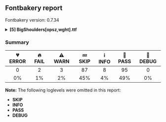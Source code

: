 ## Fontbakery report

Fontbakery version: 0.7.34

<details>
<summary><b>[5] BigShoulders[opsz,wght].ttf</b></summary>
<details>
<summary>🔥 <b>FAIL:</b> Validate STAT particle names and values match the fallback names in GFAxisRegistry. </summary>

* [com.google.fonts/check/STAT/gf-axisregistry](https://font-bakery.readthedocs.io/en/latest/fontbakery/profiles/googlefonts.html#com.google.fonts/check/STAT/gf-axisregistry)
<pre>--- Rationale ---

Check that particle names and values on STAT table match the fallback names in
each axis entry at the Google Fonts Axis Registry, available at
https://github.com/google/fonts/tree/master/axisregistry


</pre>

* 🔥 **FAIL** On the font variation axis 'opsz', the name 'Display' is not among the expected ones (6pt, 7pt, 8pt, 9pt, 10pt, 11pt, 12pt, 14pt, 16pt, 18pt, 20pt, 24pt, 28pt, 36pt, 48pt, 60pt, 72pt, 96pt, 120pt, 144pt) according to the Google Fonts Axis Registry. [code: invalid-name]
* 🔥 **FAIL** On the font variation axis 'opsz', the name 'Text' is not among the expected ones (6pt, 7pt, 8pt, 9pt, 10pt, 11pt, 12pt, 14pt, 16pt, 18pt, 20pt, 24pt, 28pt, 36pt, 48pt, 60pt, 72pt, 96pt, 120pt, 144pt) according to the Google Fonts Axis Registry. [code: invalid-name]

</details>
<details>
<summary>🔥 <b>FAIL:</b> Check glyphs do not have components which are themselves components.</summary>

* [com.google.fonts/check/glyf_nested_components](https://font-bakery.readthedocs.io/en/latest/fontbakery/profiles/glyf.html#com.google.fonts/check/glyf_nested_components)
<pre>--- Rationale ---

There have been bugs rendering variable fonts with nested components.
Additionally, some static fonts with nested components have been reported to
have rendering and printing issues.

For more info, see:
* https://github.com/googlefonts/fontbakery/issues/2961
* https://github.com/arrowtype/recursive/issues/412


</pre>

* 🔥 **FAIL** The following glyphs have components which themselves are component glyphs:
	* uni1EAE
	* uni1EB0
	* uni1EB2
	* uni1EB4
	* uni1EA4
	* uni1EA6
	* uni1EA8
	* uni1EAA
	* uni0202
	* uni1E0E and 142 more. [code: found-nested-components]

</details>
<details>
<summary>⚠ <b>WARN:</b> Is there kerning info for non-ligated sequences?</summary>

* [com.google.fonts/check/kerning_for_non_ligated_sequences](https://font-bakery.readthedocs.io/en/latest/fontbakery/profiles/googlefonts.html#com.google.fonts/check/kerning_for_non_ligated_sequences)
<pre>--- Rationale ---

Fonts with ligatures should have kerning on the corresponding non-ligated
sequences for text where ligatures aren&#x27;t used (eg
https://github.com/impallari/Raleway/issues/14).


</pre>

* ⚠ **WARN** GPOS table lacks kerning info for the following non-ligated sequences:
	- f + f
	- f + i
	- i + f
	- f + l
	- l + f
	- i + l

   [code: lacks-kern-info]

</details>
<details>
<summary>⚠ <b>WARN:</b> The variable font 'opsz' (Optical Size) axis coordinate should be between 9 and 13 on the 'Regular' instance.</summary>

* [com.google.fonts/check/varfont/regular_opsz_coord](https://font-bakery.readthedocs.io/en/latest/fontbakery/profiles/fvar.html#com.google.fonts/check/varfont/regular_opsz_coord)
<pre>--- Rationale ---

According to the Open-Type spec&#x27;s registered design-variation tag &#x27;opsz&#x27;
available at
https://docs.microsoft.com/en-gb/typography/opentype/spec/dvaraxistag_opsz

If a variable font has a &#x27;opsz&#x27; (Optical Size) axis, then the coordinate of its
&#x27;Regular&#x27; instance is recommended to be a value in the range 9 to 13.


</pre>

* ⚠ **WARN** The "opsz" (Optical Size) coordinate on the "Regular" instance is recommended to be a value in the range 9 to 13. Got 72.0 instead. [code: out-of-range]

</details>
<details>
<summary>⚠ <b>WARN:</b> Are there any misaligned on-curve points?</summary>

* [com.google.fonts/check/outline_alignment_miss](https://font-bakery.readthedocs.io/en/latest/fontbakery/profiles/<Section: Outline Correctness Checks>.html#com.google.fonts/check/outline_alignment_miss)
<pre>--- Rationale ---

This test heuristically looks for on-curve points which are close to, but do
not sit on, significant boundary coordinates. For example, a point which has a
Y-coordinate of 1 or -1 might be a misplaced baseline point. As well as the
baseline, the test also checks for points near the x-height (but only for lower
case Latin letters), cap-height, ascender and descender Y coordinates.

Not all such misaligned curve points are a mistake, and sometimes the design
may call for points in locations near the boundaries. As this test is liable to
generate significant numbers of false positives, the test will pass if there
are more than 100 reported misalignments.


</pre>

* ⚠ **WARN** The following glyphs have on-curve points which have potentially incorrect y coordinates:
	* uni1EB2: X=259.5,Y=1967.5 (should be at ascender 1968?)
	* uni1EA8: X=371.5,Y=1967.5 (should be at ascender 1968?)
	* Aogonek: X=428.0,Y=2.0 (should be at baseline 0?)
	* Aogonek: X=468.0,Y=2.0 (should be at baseline 0?)
	* uni1EC2: X=375.5,Y=1967.5 (should be at ascender 1968?)
	* uni1E9E: X=478.0,Y=1602.0 (should be at cap-height 1600?)
	* Lcaron: X=335.0,Y=1598.0 (should be at cap-height 1600?)
	* Lcaron: X=377.0,Y=1598.0 (should be at cap-height 1600?)
	* uni1ED4: X=391.5,Y=1967.5 (should be at ascender 1968?)
	* uni1E4E: X=308.0,Y=1966.0 (should be at ascender 1968?) and 46 more. [code: found-misalignments]

</details>
<br>
</details>

### Summary

| 💔 ERROR | 🔥 FAIL | ⚠ WARN | 💤 SKIP | ℹ INFO | 🍞 PASS | 🔎 DEBUG |
|:-----:|:----:|:----:|:----:|:----:|:----:|:----:|
| 0 | 2 | 3 | 87 | 8 | 95 | 0 |
| 0% | 1% | 2% | 45% | 4% | 49% | 0% |

**Note:** The following loglevels were omitted in this report:
* **SKIP**
* **INFO**
* **PASS**
* **DEBUG**
